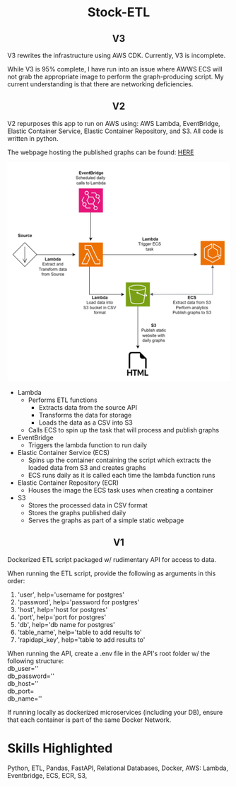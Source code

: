 <h1 style="text-align: center"> Stock-ETL</h1>

<h2 style="text-align: center">V3</h2>

V3 rewrites the infrastructure using AWS CDK. Currently, V3 is incomplete. 

While V3 is 95% complete, I have run into an issue where AWWS ECS will not grab the appropriate image to perform the graph-producing script. My current understanding is that there are networking deficiencies. 

<h2 style="text-align: center">V2</h2>

V2 repurposes this app to run on AWS using: AWS Lambda, EventBridge, Elastic Container Service, Elastic Container Repository, and S3. All code is written in python. 

The webpage hosting the published graphs can be found: <a href="http://stock-data-buck1.s3-website.us-east-2.amazonaws.com/">HERE</a>

![Project Architecture Diagram](v2/stock-etl-v2.jpg "Project Architecture Diagram")

- Lambda
  - Performs ETL functions
    - Extracts data from the source API
    - Transforms the data for storage
    - Loads the data as a CSV into S3
  - Calls ECS to spin up the task that will process and publish graphs
- EventBridge
  - Triggers the lambda function to run daily
- Elastic Container Service (ECS)
  - Spins up the container containing the script which extracts the loaded data from S3 and creates graphs 
  - ECS runs daily as it is called each time the lambda function runs
- Elastic Container Repository (ECR)
  - Houses the image the ECS task uses when creating a container
- S3
  - Stores the processed data in CSV format
  - Stores the graphs published daily
  - Serves the graphs as part of a simple static webpage




<h2 style="text-align: center">V1</h2>
Dockerized ETL script packaged w/ rudimentary API for access to data. 

When running the ETL script, provide the following as arguments in this order:
1. 'user', help='username for postgres'
2. 'password', help='password for postgres'
3. 'host', help='host for postgres'
4. 'port', help='port for postgres'
5. 'db', help='db name for postgres'
6. 'table_name', help='table to add results to'
7. 'rapidapi_key', help='table to add results to'

When running the API, create a .env file in the API's root folder w/ the following structure:\
db_user=''\
db_password=''\
db_host=''\
db_port=\
db_name=''

If running locally as dockerized microservices (including your DB), ensure that each container is part of the same Docker Network. 


# Skills Highlighted
Python, ETL, Pandas, FastAPI, Relational Databases, Docker, AWS: Lambda, Eventbridge, ECS, ECR, S3, 
